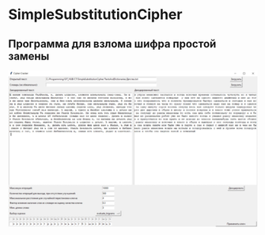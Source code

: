 # SimpleSubstitutionCipher 

## Программа для взлома шифра простой замены

![Interface](docs/img/interface.jpg)


